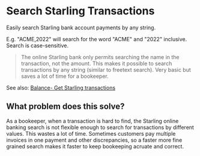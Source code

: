 # Search Starling Transactions

Easily search Starling bank account payments by any string.

E.g. "ACME,2022" will search for the word "ACME" and "2022" inclusive. Search is case-sensitive.


> The online Starling bank only permits searching the name in the transaction, not the amount. This makes it
possible to search transactions by any string (similar to freetext search). Very basic but saves a lot of time for a bookeeper.

See also: [Balance- Get Starling transactions](https://github.com/KarmaComputing/balance)


## What problem does this solve?

As a bookeeper, when a transaction is hard to find, the Starling online banking search is not flexible enough to search for transactions by different values. This wastes a lot of time. Sometimes customers pay multiple invoices in one payment and other discrepancies, so a faster more fine grained search makes it faster to keep bookeeping acruate and correct.
